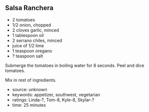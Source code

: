 Salsa Ranchera
--------------

- 2 tomatoes
- 1/2 onion, chopped
- 2 cloves garlic, minced
- 1 tablespoon oil
- 2 serrano chiles, minced
- juice of 1/2 lime
- 1 teaspoon oregano
- ? teaspoon salt

Submerge the tomatoes in boiling water for 8 seconds.  Peel and dice
tomatoes.

Mix in rest of ingredients.

- source: unknown
- keywords: appetizer, southwest, vegetarian
- ratings: Linda-?, Tom-8, Kyle-8, Skylar-?
- time: 25 minutes
